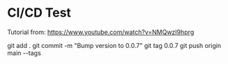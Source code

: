 # CI/CD Test
Tutorial from: https://www.youtube.com/watch?v=NMQwzI9hprg

git add .
git commit -m "Bump version to 0.0.7"
git tag 0.0.7
git push origin main --tags